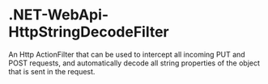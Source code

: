 .NET-WebApi-HttpStringDecodeFilter
==================================

An Http ActionFilter that can be used to intercept all incoming PUT and POST requests, and automatically decode all string properties of the object that is sent in the request.
